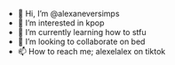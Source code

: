 - 👋 Hi, I’m @alexaneversimps
- 👀 I’m interested in kpop
- 🌱 I’m currently learning how to stfu
- 💞️ I’m looking to collaborate on bed
- 📫 How to reach me; alexelalex on tiktok

<!---
alexaneversimps/alexaneversimps is a ✨ special ✨ repository because its `README.md` (this file) appears on your GitHub profile.
You can click the Preview link to take a look at your changes.
--->
